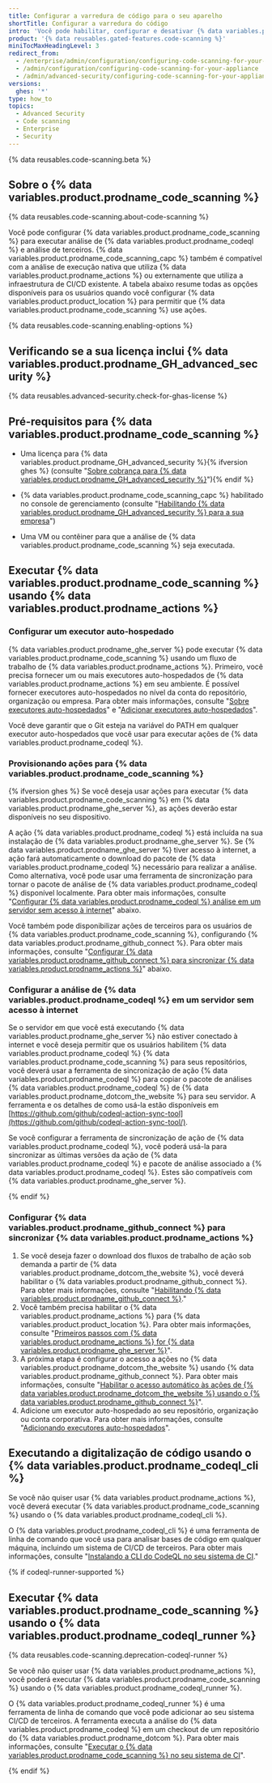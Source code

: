 ```yaml
---
title: Configurar a varredura de código para o seu aparelho
shortTitle: Configurar a varredura do código
intro: 'Você pode habilitar, configurar e desativar {% data variables.product.prodname_code_scanning %} para {% data variables.product.product_location %}. {% data variables.product.prodname_code_scanning_capc %} permite aos usuários varrer códigos com relação a erros e vulnerabilidades.'
product: '{% data reusables.gated-features.code-scanning %}'
miniTocMaxHeadingLevel: 3
redirect_from:
  - /enterprise/admin/configuration/configuring-code-scanning-for-your-appliance
  - /admin/configuration/configuring-code-scanning-for-your-appliance
  - /admin/advanced-security/configuring-code-scanning-for-your-appliance
versions:
  ghes: '*'
type: how_to
topics:
  - Advanced Security
  - Code scanning
  - Enterprise
  - Security
---
```


{% data reusables.code-scanning.beta %}

## Sobre o {% data variables.product.prodname_code_scanning %}

{% data reusables.code-scanning.about-code-scanning %}

Você pode configurar {% data variables.product.prodname_code_scanning %} para executar análise de {% data variables.product.prodname_codeql %} e análise de terceiros. {% data variables.product.prodname_code_scanning_capc %} também é compatível com a análise de execução nativa que utiliza {% data variables.product.prodname_actions %} ou externamente que utiliza a infraestrutura de CI/CD existente. A tabela abaixo resume todas as opções disponíveis para os usuários quando você configurar {% data variables.product.product_location %} para permitir que {% data variables.product.prodname_code_scanning %} use ações.

{% data reusables.code-scanning.enabling-options %}

## Verificando se a sua licença inclui {% data variables.product.prodname_GH_advanced_security %}

{% data reusables.advanced-security.check-for-ghas-license %}

## Pré-requisitos para {% data variables.product.prodname_code_scanning %}

- Uma licença para {% data variables.product.prodname_GH_advanced_security %}{% ifversion ghes %} (consulte "[Sobre cobrança para {% data variables.product.prodname_GH_advanced_security %}](/billing/managing-billing-for-github-advanced-security/about-billing-for-github-advanced-security)"){% endif %}

- {% data variables.product.prodname_code_scanning_capc %} habilitado no console de gerenciamento (consulte "[Habilitando {% data variables.product.prodname_GH_advanced_security %} para a sua empresa](/admin/advanced-security/enabling-github-advanced-security-for-your-enterprise)")

- Uma VM ou contêiner para que a análise de {% data variables.product.prodname_code_scanning %} seja executada.

## Executar {% data variables.product.prodname_code_scanning %} usando {% data variables.product.prodname_actions %}

### Configurar um executor auto-hospedado

{% data variables.product.prodname_ghe_server %} pode executar {% data variables.product.prodname_code_scanning %} usando um fluxo de trabalho de {% data variables.product.prodname_actions %}. Primeiro, você precisa fornecer um ou mais executores auto-hospedados de {% data variables.product.prodname_actions %} em seu ambiente. É possível fornecer executores auto-hospedados no nível da conta do repositório, organização ou empresa. Para obter mais informações, consulte "[Sobre executores auto-hospedados](/actions/hosting-your-own-runners/about-self-hosted-runners)" e "[Adicionar executores auto-hospedados](/actions/hosting-your-own-runners/adding-self-hosted-runners)".

Você deve garantir que o Git esteja na variável do PATH em qualquer executor auto-hospedados que você usar para executar ações de {% data variables.product.prodname_codeql %}.

### Provisionando ações para {% data variables.product.prodname_code_scanning %}

{% ifversion ghes %}
Se você deseja usar ações para executar {% data variables.product.prodname_code_scanning %} em {% data variables.product.prodname_ghe_server %}, as ações deverão estar disponíveis no seu dispositivo.

A ação {% data variables.product.prodname_codeql %} está incluída na sua instalação de {% data variables.product.prodname_ghe_server %}. Se {% data variables.product.prodname_ghe_server %} tiver acesso à internet, a ação fará automaticamente o download do pacote de {% data variables.product.prodname_codeql %} necessário para realizar a análise. Como alternativa, você pode usar uma ferramenta de sincronização para tornar o pacote de análise de {% data variables.product.prodname_codeql %} disponível localmente. Para obter mais informações, consulte "[Configurar {% data variables.product.prodname_codeql %} análise em um servidor sem acesso à internet](#configuring-codeql-analysis-on-a-server-without-internet-access)" abaixo.

Você também pode disponibilizar ações de terceiros para os usuários de {% data variables.product.prodname_code_scanning %}, configurando {% data variables.product.prodname_github_connect %}. Para obter mais informações, consulte "[Configurar {% data variables.product.prodname_github_connect %} para sincronizar {% data variables.product.prodname_actions %}](/enterprise/admin/configuration/configuring-code-scanning-for-your-appliance#configuring-github-connect-to-sync-github-actions)" abaixo.

### Configurar a análise de {% data variables.product.prodname_codeql %} em um servidor sem acesso à internet
Se o servidor em que você está executando {% data variables.product.prodname_ghe_server %} não estiver conectado à internet e você deseja permitir que os usuários habilitem {% data variables.product.prodname_codeql %} {% data variables.product.prodname_code_scanning %} para seus repositórios, você deverá usar a ferramenta de sincronização de ação {% data variables.product.prodname_codeql %} para copiar o pacote de análises {% data variables.product.prodname_codeql %} de {% data variables.product.prodname_dotcom_the_website %} para seu servidor. A ferramenta e os detalhes de como usá-la estão disponíveis em [https://github.com/github/codeql-action-sync-tool](https://github.com/github/codeql-action-sync-tool/).

Se você configurar a ferramenta de sincronização de ação de {% data variables.product.prodname_codeql %}, você poderá usá-la para sincronizar as últimas versões da ação de {% data variables.product.prodname_codeql %} e pacote de análise associado a {% data variables.product.prodname_codeql %}. Estes são compatíveis com {% data variables.product.prodname_ghe_server %}.

{% endif %}

### Configurar {% data variables.product.prodname_github_connect %} para sincronizar {% data variables.product.prodname_actions %}
1. Se você deseja fazer o download dos fluxos de trabalho de ação sob demanda a partir de {% data variables.product.prodname_dotcom_the_website %}, você deverá habilitar o {% data variables.product.prodname_github_connect %}. Para obter mais informações, consulte "[Habilitando {% data variables.product.prodname_github_connect %}](/admin/configuration/managing-connections-between-your-enterprise-accounts/connecting-your-enterprise-account-to-github-enterprise-cloud#enabling-github-connect)."
2. Você também precisa habilitar o {% data variables.product.prodname_actions %} para {% data variables.product.product_location %}. Para obter mais informações, consulte "[Primeiros passos com {% data variables.product.prodname_actions %} for {% data variables.product.prodname_ghe_server %}](/admin/github-actions/getting-started-with-github-actions-for-github-enterprise-server)".
3. A próxima etapa é configurar o acesso a ações no {% data variables.product.prodname_dotcom_the_website %} usando {% data variables.product.prodname_github_connect %}. Para obter mais informações, consulte "[Habilitar o acesso automático às ações de {% data variables.product.prodname_dotcom_the_website %} usando o {% data variables.product.prodname_github_connect %}](/enterprise/admin/github-actions/enabling-automatic-access-to-githubcom-actions-using-github-connect)".
4. Adicione um executor auto-hospedado ao seu repositório, organização ou conta corporativa. Para obter mais informações, consulte "[Adicionando executores auto-hospedados](/actions/hosting-your-own-runners/adding-self-hosted-runners)".

## Executando a digitalização de código usando o {% data variables.product.prodname_codeql_cli %}

Se você não quiser usar {% data variables.product.prodname_actions %}, você deverá executar {% data variables.product.prodname_code_scanning %} usando o {% data variables.product.prodname_codeql_cli %}.

O {% data variables.product.prodname_codeql_cli %} é uma ferramenta de linha de comando que você usa para analisar bases de código em qualquer máquina, incluindo um sistema de CI/CD de terceiros. Para obter mais informações, consulte "[Instalando a CLI do CodeQL no seu sistema de CI](/code-security/code-scanning/using-codeql-code-scanning-with-your-existing-ci-system/installing-codeql-cli-in-your-ci-system)."

{% if codeql-runner-supported %}

## Executar {% data variables.product.prodname_code_scanning %} usando o {% data variables.product.prodname_codeql_runner %}

{% data reusables.code-scanning.deprecation-codeql-runner %}

Se você não quiser usar {% data variables.product.prodname_actions %}, você poderá executar {% data variables.product.prodname_code_scanning %} usando o {% data variables.product.prodname_codeql_runner %}.

O {% data variables.product.prodname_codeql_runner %} é uma ferramenta de linha de comando que você pode adicionar ao seu sistema CI/CD de terceiros. A ferramenta executa a análise do {% data variables.product.prodname_codeql %} em um checkout de um repositório do {% data variables.product.prodname_dotcom %}. Para obter mais informações, consulte "[Executar o {% data variables.product.prodname_code_scanning %} no seu sistema de CI](/github/finding-security-vulnerabilities-and-errors-in-your-code/running-codeql-code-scanning-in-your-ci-system)".

{% endif %}
